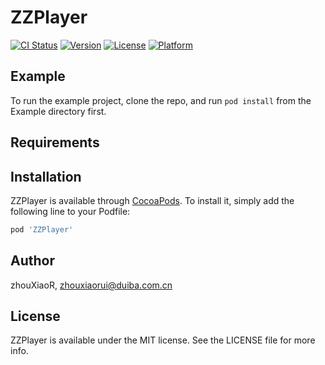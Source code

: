 # ZZPlayer

[![CI Status](https://img.shields.io/travis/zhouXiaoR/ZZPlayer.svg?style=flat)](https://travis-ci.org/zhouXiaoR/ZZPlayer)
[![Version](https://img.shields.io/cocoapods/v/ZZPlayer.svg?style=flat)](https://cocoapods.org/pods/ZZPlayer)
[![License](https://img.shields.io/cocoapods/l/ZZPlayer.svg?style=flat)](https://cocoapods.org/pods/ZZPlayer)
[![Platform](https://img.shields.io/cocoapods/p/ZZPlayer.svg?style=flat)](https://cocoapods.org/pods/ZZPlayer)

## Example

To run the example project, clone the repo, and run `pod install` from the Example directory first.

## Requirements

## Installation

ZZPlayer is available through [CocoaPods](https://cocoapods.org). To install
it, simply add the following line to your Podfile:

```ruby
pod 'ZZPlayer'
```

## Author

zhouXiaoR, zhouxiaorui@duiba.com.cn

## License

ZZPlayer is available under the MIT license. See the LICENSE file for more info.
